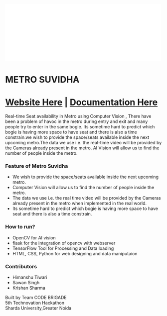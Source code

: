 ![](metrosuvidha_gif.gif)
# METRO SUVIDHA
# [Website Here](https://saavanx.github.io/metrosuvidha.io/) | [Documentation Here](https://drive.google.com/file/d/1vLa6wQ2vDafvU5mq-XSnOG6WhvGLuKNe/view?usp=sharing)

Real-time Seat availability in Metro using Computer Vision , There have been a problem of havoc in the metro during entry and exit and many people try to enter in the same bogie.
Its sometime hard to predict which bogie is having more space to have seat and there is also a time constrain.we wish to provide the space/seats available inside the next upcoming metro.The data we use i.e. the real-time video will be provided by the Cameras already present in the metro.
AI Vision will allow us to find the number of people inside the metro.




### Feature of Metro Suvidha
- We wish to provide the space/seats available inside the next upcoming metro.
- Computer Vision will allow us to find the number of people inside the metro. 
- The data we use i.e. the real time video will be provided by the Cameras already present in the metro when implemented in the real world.
- Its sometime hard to predict which bogie is having more space to have seat and there is also a time constrain.


### How to run?
- OpenCV for AI vision
- flask for the integration of opencv with webserver
- TensorFlow Tool for Processing and Data loading
- HTML, CSS, Python for web designing and data maniputaion

### Contributors
- Himanshu Tiwari
- Sawan Singh 
- Krishan Sharma

Built by Team CODE BRIGADE<br>
5th Technovation Hackathon<br>
Sharda University,Greater Noida
